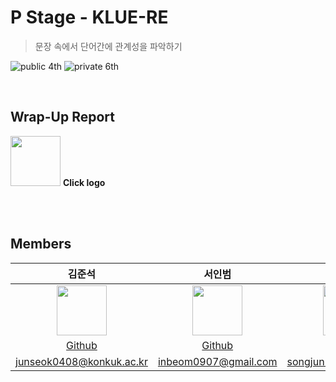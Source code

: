 # P Stage - KLUE-RE
> 문장 속에서 단어간에 관계성을 파악하기

![public 4th](https://img.shields.io/badge/Public%20LB-4th-yellow?style=for-the-badge&logo=appveyor) ![private 6th](https://img.shields.io/badge/Private%20LB-6th-yellow?style=for-the-badge&logo=appveyor)

<br>

## Wrap-Up Report


<a href="https://inbeomi.notion.site/NLP-4-Wrap-Up-Report-abe01b06a321462698c1c63a040f9d97"><img src="https://upload.wikimedia.org/wikipedia/commons/4/45/Notion_app_logo.png" height=80 width=80px/></a>
**Click logo**

<br>
<br>

## Members
김준석|서인범|송영준|심효은|정시현|
:-:|:-:|:-:|:-:|:-:
<img src='https://avatars.githubusercontent.com/u/71753257?v=4' height=80 width=80px></img>|<img src='https://avatars.githubusercontent.com/u/92137358?v=4' height=80 width=80px></img>|<img src='https://avatars.githubusercontent.com/u/55626702?v=4' height=80 width=80px></img>|<img src='https://avatars.githubusercontent.com/u/62679143?v=4' height=80 width=80px></img>|<img src='https://user-images.githubusercontent.com/46811558/157460704-6a5ac09f-fe71-4dd3-b30a-f2fa347b08d2.jpg' height=80 width=80px></img>
[Github](https://github.com/junseok0408)|[Github](https://github.com/inbeomi)|[Github](https://github.com/addadda15)|[Github](https://github.com/hyoeun98)|[Github](https://github.com/jungsiroo)
junseok0408@konkuk.ac.kr|inbeom0907@gmail.com|songjun5711@gmail.com|f2921641@gmail.com|sh2298@naver.com

